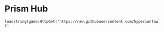 # Prism Hub

```
loadstring(game:HttpGet('https://raw.githubusercontent.com/hyperionlawl/PrismHub/main/GUI.lua'))()
```
